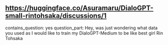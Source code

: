 ## https://huggingface.co/Asuramaru/DialoGPT-small-rintohsaka/discussions/1

contains_question: yes
question_part: Hey, was just wondering what data you used as I would like to train my DialoGPT-Medium to be like best girl Rin Tohsaka
